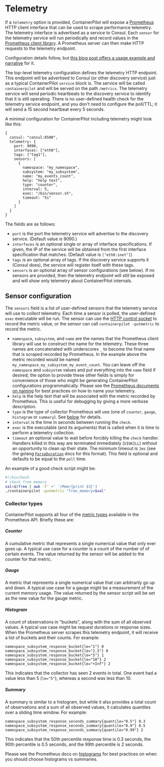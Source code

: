 # Telemetry

If a `telemetry` option is provided, ContainerPilot will expose a [Prometheus](http://prometheus.io) HTTP client interface that can be used to scrape performance telemetry. The telemetry interface is advertised as a service to Consul. Each `sensor` for the telemetry service will run periodically and record values in the [Prometheus client library](https://github.com/prometheus/client_golang). A Prometheus server can then make HTTP requests to the telemetry endpoint.

Configuration details follow, but [this blog post offers a usage example and narrative](https://www.joyent.com/blog/containerpilot-telemetry) for it.

The top-level telemetry configuration defines the telemetry HTTP endpoint. This endpoint will be advertised to Consul (or other discovery service) just as a typical ContainerPilot `service` block is. The service will be called `containerpilot` and will be served on the path `/metrics`. The telemetry service will send periodic heartbeats to the discovery service to identify that it is still operating. There is no user-defined health check for the telemetry service endpoint, and you don't need to configure the poll/TTL; it will send a 15 second heartbeat every 5 seconds.

A minimal configuration for ContainerPilot including telemetry might look like this:

```json5
{
  consul: "consul:8500",
  telemetry: {
    port: 9090,
    interfaces: ["eth0"],
    tags: ["tag1"],
    sensors: [
      {
        namespace: "my_namespace",
        subsystem: "my_subsystem",
        name: "my_events_count",
        help: "help text",
        type: "counter",
        interval: 5,
        exec: "/bin/sensor.sh",
        timeout: "5s"
      }
    ]
  }
}
```

The fields are as follows:

- `port` is the port the telemetry service will advertise to the discovery service. (Default value is 9090.)
- `interfaces` is an optional single or array of interface specifications. If given, the IP of the service will be obtained from the first interface specification that matches. (Default value is `["eth0:inet"]`)
- `tags` is an optional array of tags. If the discovery service supports it (Consul does), the service will register itself with these tags.
- `sensors` is an optional array of sensor configurations (see below). If no sensors are provided, then the telemetry endpoint will still be exposed and will show only telemetry about ContainerPilot internals.

## Sensor configuration

The `sensors` field is a list of user-defined sensors that the telemetry service will use to collect telemetry. Each time a sensor is polled, the user-defined `exec` executable will be run. The sensor can use the [HTTP control socket](./37-control-plane.md) to record the metric value, or the sensor can call `containerpilot -putmetric` to record the metric.

- `namespace`, `subsystem`, and `name` are the names that the Prometheus client library will use to construct the name for the telemetry. These three names are concatenated with underscores `_` to become the final name that is scraped recorded by Prometheus. In the example above the metric recorded would be named `my_namespace_my_subsystem_my_event_count`. You can leave off the `namespace` and `subsystem` values and put everything into the `name` field if desired; the option to provide these other fields is simply for convenience of those who might be generating ContainerPilot configurations programmatically. Please see the [Prometheus documents on naming](http://prometheus.io/docs/practices/naming/) for best practices on how to name your telemetry.
- `help` is the help text that will be associated with the metric recorded by Prometheus. This is useful for debugging by giving a more verbose description.
- `type` is the type of collector Prometheus will use (one of `counter`, `gauge`, `histogram` or `summary`). See [below](#Collector_types) for details.
- `interval` is the time in seconds between running the `check`.
- `exec` is the executable (and its arguments) that is called when it is time to perform a telemetry collection.
- `timeout` an optional value to wait before forcibly killing the `check` handler. Handlers killed in this way are terminated immediately (`SIGKILL`) without an opportunity to clean up their state. The minimum timeout is `1ms` (see the golang [`ParseDuration`](https://golang.org/pkg/time/#ParseDuration) docs for this format). This field is optional and defaults to be equal to the `poll` time.

An example of a good check script might be:

```bash
#!/bin/bash
# check free memory
val=$(free | awk -F' +' '/Mem/{print $3}')
./containerpilot -putmetric "free_memory=$val"
```

### Collector types

ContainerPilot supports all four of the [metric types](http://prometheus.io/docs/concepts/metric_types/) available in the Prometheus API. Briefly these are:

##### Counter

A cumulative metric that represents a single numerical value that only ever goes up. A typical use case for a counter is a count of the number of of certain events. The value returned by the sensor will be added to the counter for that metric.

##### Gauge

A metric that represents a single numerical value that can arbitrarily go up and down. A typical use case for a gauge might be a measurement of the current memory usage. The value returned by the sensor script will be set as the new value for the gauge metric.

##### Histogram

A count of observations in "buckets", along with the sum of all observed values. A typical use case might be request durations or response sizes. When the Prometheus server scrapes this telemetry endpoint, it will receive a list of buckets and their counts. For example:

```
namespace_subsystem_response_bucket{le="1"} 0
namespace_subsystem_response_bucket{le="2.5"} 0
namespace_subsystem_response_bucket{le="5"} 1
namespace_subsystem_response_bucket{le="10"} 2
namespace_subsystem_response_bucket{le="+Inf"} 2
```

This indicates that the collector has seen 2 events in total. One event had a value less than 5 (`le="5"`), whereas a second was less than 10.

##### Summary

A summary is similar to a histogram, but while it also provides a total count of observations and a sum of all observed values, it calculates quantiles over a sliding time window. For example:

```
namespace_subsystem_response_seconds_summary{quantile="0.5"} 0.3
namespace_subsystem_response_seconds_summary{quantile="0.9"} 0.5
namespace_subsystem_response_seconds_summary{quantile="0.99"} 2
```

This indicates that the 50th percentile response time is 0.3 seconds, the 90th percentile is 0.5 seconds, and the 99th percentile is 2 seconds.

Please see the Prometheus docs on [histograms](http://prometheus.io/docs/practices/histograms/) for best practices on when you should choose histograms vs summaries.
